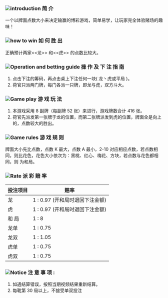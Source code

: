 ### ![introduction](https://res-global.keazjn8.cn/statics/game_rules/icon_i.png) 简 介

一个以牌面点数大小来决定输赢的博彩游戏，简单易学，让玩家完全体验赌场的趣味！

### ![how to win](https://res-global.keazjn8.cn/statics/game_rules/icon_win.png) 如 何 胜 出

正确预计两家<<龙>> 和<<虎>> 的点数比较大。

### ![Operation and betting guide](https://res-global.keazjn8.cn/statics/game_rules/icon_set.png) 操 作 及 下 注 指 南

1. 点击下注的筹码，再点击桌上下注任何一块( 龙丶虎或平局 )。
2. 荷官只派两门牌，每门各派一只牌，即龙与虎，双方斗大。

### ![Game play](https://res-global.keazjn8.cn/statics/game_rules/icon_g_p.png) 游 戏 玩 法

1.  本游戏采用 8 副牌（每副牌 52 张）来进行，游戏牌数合计 416 张。
2.  荷官先派发第一张牌于龙的位置，而第二张牌派发到虎的位置，牌面全是向上的，点数较大的胜出。

### ![Game rules](https://res-global.keazjn8.cn/statics/game_rules/icon_g_r.png) 游 戏 规 则

牌面大小先比点数，点数 K 最大，点数 A 最小，2-10 对应相应点数，若点数相同，则比花色，花色大小依次为：黑桃、红心、梅花、方块，若点数与花色都相同，则
为和局。

### ![Rate](https://res-global.keazjn8.cn/statics/game_rules/icon_r.png) 派 彩 赔 率

| 投注项目 | 赔率                            |
| -------- | ------------------------------- |
| 龙       | 1 : 0.97 (开和局时退回下注金额) |
| 虎       | 1 : 0.97 (开和局时退回下注金额) |
| 和 局    | 1 : 8                           |
| 龙单     | 1 : 0.75                        |
| 龙双     | 1 : 1.05                        |
| 虎单     | 1 : 0.75                        |
| 虎双     | 1 : 0.75                        |

### ![Notice](https://res-global.keazjn8.cn/statics/game_rules/icon_warn.png) 注 意 事 项 :

1. 如遇结算错误，按照当期视频结果重新结算。
2. 每靴第 30 局以上，不接受单双投注
